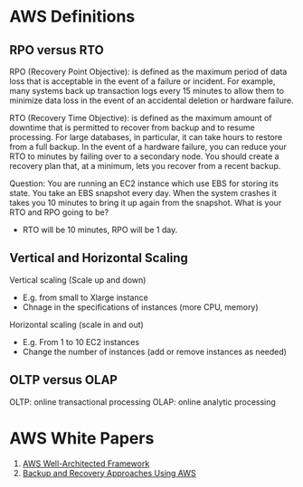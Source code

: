# AWS Definitions

## RPO versus RTO

RPO (Recovery Point Objective): is defined as the maximum period of data loss that is acceptable in the event of a failure or incident. For example, many systems back up transaction logs every 15 minutes to allow them to minimize data loss in the event of an accidental deletion or hardware failure.



RTO (Recovery Time Objective): is defined as the maximum amount of downtime that is permitted to recover from backup and to resume processing. For large databases, in particular, it can take hours to restore from a full backup. In the event of a hardware failure, you can reduce your RTO to minutes by failing over to a secondary node. You should create a recovery plan that, at a minimum, lets you recover from a recent backup.

Question: You are running an EC2 instance which use EBS for storing its state. You take an EBS snapshot every day. When the system crashes it takes you 10 minutes to bring it up again from the snapshot. What is your RTO and RPO going to be?
- RTO will be 10 minutes, RPO will be 1 day.


## Vertical and Horizontal Scaling

Vertical scaling (Scale up and down)
- E.g. from small to Xlarge instance
- Chnage in the specifications of instances (more CPU, memory)

Horizontal scaling (scale in and out)
- E.g. From 1 to 10 EC2 instances
- Change the number of instances (add or remove instances as needed)


## OLTP versus OLAP
OLTP: online transactional processing
OLAP: online analytic processing

# AWS White Papers

1) [AWS Well-Architected Framework](https://d1.awsstatic.com/whitepapers/architecture/wellarchitected-Analytics-Lens.pdf?did=wp_card&trk=wp_card)
2) [Backup and Recovery Approaches Using AWS](https://d1.awsstatic.com/whitepapers/Storage/Backup_and_Recovery_Approaches_Using_AWS.pdf?did=wp_card&trk=wp_card)